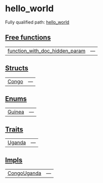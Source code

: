 # hello_world

Fully qualified path: [hello_world](./hello_world.md)


## [Free functions](./hello_world-free_functions.md)

| | |
|:---|:---|
| [function_with_doc_hidden_param](./hello_world-function_with_doc_hidden_param.md) | — |

## [Structs](./hello_world-structs.md)

| | |
|:---|:---|
| [Congo](./hello_world-Congo.md) | — |

## [Enums](./hello_world-enums.md)

| | |
|:---|:---|
| [Guinea](./hello_world-Guinea.md) | — |

## [Traits](./hello_world-traits.md)

| | |
|:---|:---|
| [Uganda](./hello_world-Uganda.md) | — |

## [Impls](./hello_world-impls.md)

| | |
|:---|:---|
| [CongoUganda](./hello_world-CongoUganda.md) | — |
